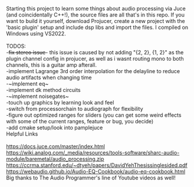Starting this project to learn some things about audio processing via Juce (and coincidentally C++!), the source files are all that's in this repo. If you want to build it yourself, download Projucer, create a new project with the 'basic plugin' setup and include dsp libs and import the files. I compiled on Windows using VS2022.
<br /><br />
TODOS:<br />
-~~fix stereo issue~~- this issue is caused by not adding "{2, 2}, {1, 2}" as the plugin channel config in projucer, as well as i wasnt routing mono to both channels, this is a guitar amp afterall.<br /> 
-implement Lagrange 3rd order interpolation for the delayline to reduce audio artifacts when changing time<br />
-~implement eq~<br />
-implement dk method circuits<br/>
-~implement noisegates~<br />
-touch up graphics by learning look and feel<br />
-switch from processorchain to audiograph for flexibility<br />
-figure out optimized ranges for sliders (you can get some weird effects with some of the current ranges, feature or bug, you decide)<br />
-add cmake setup/look into pamplejuce
<br />
Helpful Links<br/>
<br />
https://docs.juce.com/master/index.html
<br />
https://wiki.analog.com/_media/resources/tools-software/sharc-audio-module/baremetal/audio_processing.zip
<br />
https://ccrma.stanford.edu/~dtyeh/papers/DavidYehThesissinglesided.pdf
<br />
https://webaudio.github.io/Audio-EQ-Cookbook/audio-eq-cookbook.html
<br/>
Big thanks to The Audio Programmer's line of Youtube videos as well!
<br /><br />

